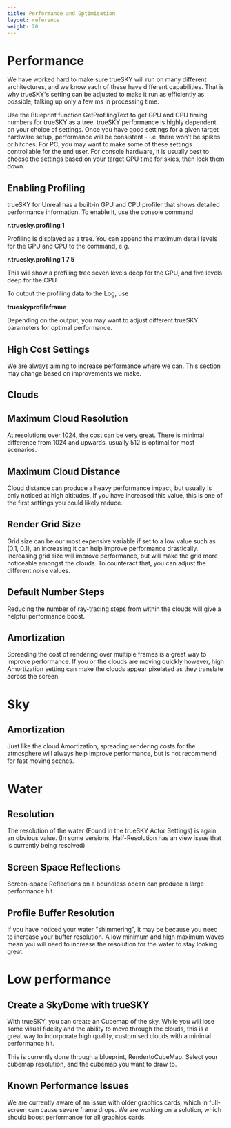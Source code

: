 ```yaml
---
title: Performance and Optimisation
layout: reference
weight: 20
---
```





Performance
============
We have worked hard to make sure trueSKY will run on many different architectures, and we know each of these have different capabilities. That is why trueSKY's setting can be adjusted to make it run as efficiently as possible, talking up only a few ms in processing time. 


Use the Blueprint function GetProfilingText to get GPU and CPU timing numbers for trueSKY as a tree. trueSKY performance is highly dependent on your choice of settings. Once you have good settings for a given target hardware setup, performance will be consistent - i.e. there won’t be spikes or hitches. For PC, you may want to make some of these settings controllable for the end user. For console hardware, it is usually best to choose the settings based on your target GPU time for skies, then lock them down.

<div class="ue4-specific">

Enabling Profiling
---------------

trueSKY for Unreal has a built-in GPU and CPU profiler that shows detailed performance information. To enable it, use the console command

**r.truesky.profiling 1**

Profiling is displayed as a tree. You can append the maximum detail levels for the GPU and CPU to the command, e.g.

**r.truesky.profiling 1 7 5**

This will show a profiling tree seven levels deep for the GPU, and five levels deep for the CPU.

To output the profiling data to the Log, use

**trueskyprofileframe**

Depending on the output, you may want to adjust different trueSKY parameters for optimal performance.

</div>

High Cost Settings
---------------
We are always aiming to increase performance where we can. This section may change based on improvements we make.

Clouds
-----------------

Maximum Cloud Resolution
-----------------
At resolutions over 1024, the cost can be very great. There is minimal difference from 1024 and upwards, usually 512 is optimal for most scenarios. 

Maximum Cloud Distance
---------------------
Cloud distance can produce a heavy performance impact, but usually is only noticed at high altitudes. If you have increased this value, this is one of the first settings you could likely reduce.

Render Grid Size
------------
Grid size can be our most expensive variable if set to a low value such as (0.1, 0.1), an increasing it can help improve performance drastically. Increasing grid size will improve performance, but will make the grid more noticeable amongst the clouds. To counteract that, you can adjust the different noise values.

Default Number Steps
-----------------
Reducing the number of ray-tracing steps from within the clouds will give a helpful performance boost.

Amortization
---------------
Spreading the cost of rendering over multiple frames is a great way to improve performance. If you or the clouds are moving quickly however, high Amortization setting can make the clouds appear pixelated as they translate across the screen.

Sky
========

Amortization
---------------
Just like the cloud Amortization, spreading rendering costs for the atmosphere will always help improve performance, but is not recommend for fast moving scenes. 


Water
==========

Resolution
-------------
The resolution of the water (Found in the trueSKY Actor Settings) is again an obvious value. (In some versions, Half-Resolution has an view issue that is currently being resolved)

Screen Space Reflections
-------------------------
Screen-space Reflections on a boundless ocean can produce a large performance hit. 

Profile Buffer Resolution
-----------------------
If you have noticed your water "shimmering", it may be because you need to increase your buffer resolution. A low minimum and high maximum waves mean you will need to increase the resolution for the water to stay looking great.




<div class="ue4-specific">

Low performance
===============

Create a SkyDome with trueSKY
----------------------------
With trueSKY, you can create an Cubemap of the sky. While you will lose some visual fidelity and the ability to move through the clouds, this is a great way to incorporate high quality, customised clouds with a minimal performance hit.

This is currently done through a blueprint, RendertoCubeMap. Select your cubemap resolution, and the cubemap you want to draw to.

Known Performance Issues
-------------------------
We are currently aware of an issue with older graphics cards, which in full-screen can cause severe frame drops. We are working on a solution, which should boost performance for all graphics cards.
</div>
